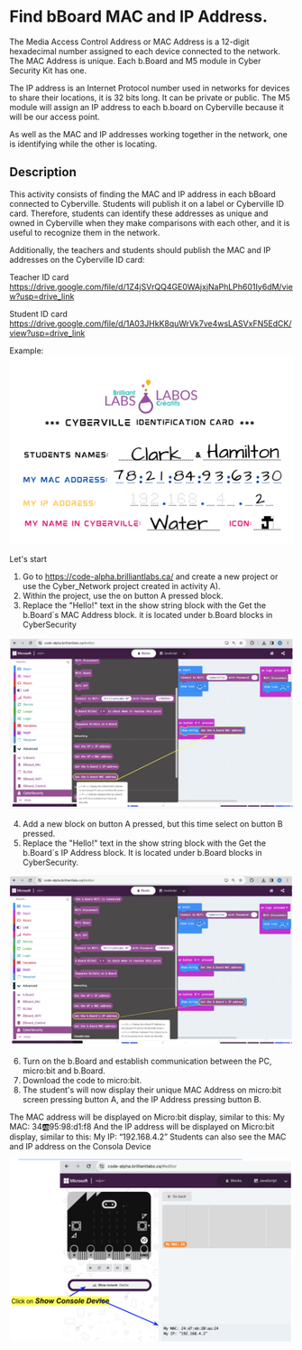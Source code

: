 # Find bBoard MAC and IP Address.
The Media Access Control Address or MAC Address is a 12-digit hexadecimal number assigned to each device connected to the network. The MAC Address is unique. Each b.Board and M5 module in Cyber Security Kit has one.

The IP address is an Internet Protocol number used in networks for devices to share their locations, it is 32 bits long. It can be private or public.
The M5 module will assign an IP address to each b.board on Cyberville because it will be our access point.

As well as the MAC and IP addresses working together in the network, one is identifying while the other is locating.

## Description
This activity consists of finding the MAC and IP address in each bBoard connected to Cyberville. Students will publish it on a label or Cyberville ID card. Therefore, students can identify these addresses as unique and owned in Cyberville when they make comparisons with each other, and it is useful to recognize them in the network.

Additionally, the teachers and students should publish the MAC and IP addresses on the Cyberville ID  card:

Teacher ID card
https://drive.google.com/file/d/1Z4jSVrQQ4GE0WAjxjNaPhLPh601Iy6dM/view?usp=drive_link

Student ID card
https://drive.google.com/file/d/1A03JHkK8quWrVk7ve4wsLASVxFN5EdCK/view?usp=drive_link

Example:
![ID](https://github.com/Brilliant-Labs/code.bl/blob/code_alpha/packaged/docs/static/mb/projects/bboard-tutorials-cyberville/Networking/2_MAC_IP/ID.png?raw=true "ID")

Let's start
1) Go to https://code-alpha.brilliantlabs.ca/ and create a new project or use the Cyber_Network project created in activity A).
2) Within the project, use the on button A pressed block.
3) Replace the "Hello!" text in the show string block with the Get the b.Board´s MAC Address block. it is located under b.Board blocks in CyberSecurity 

![Step3](https://github.com/Brilliant-Labs/code.bl/blob/code_alpha/packaged/docs/static/mb/projects/bboard-tutorials-cyberville/Networking/2_MAC_IP/Step3.png?raw=true "Step3")

4) Add a new block on button A pressed, but this time select on button B pressed.
5) Replace the "Hello!" text in the show string block with the Get the b.Board´s IP Address block. It is located under b.Board blocks in CyberSecurity.

![Step4](https://github.com/Brilliant-Labs/code.bl/blob/code_alpha/packaged/docs/static/mb/projects/bboard-tutorials-cyberville/Networking/2_MAC_IP/Step4.png?raw=true "Step4")

6) Turn on the b.Board and establish communication between the PC, micro:bit and b.Board.
7) Download the code to micro:bit.
8) The student's will now display their unique MAC Address on micro:bit screen pressing button A, and the IP Address pressing button B.

The MAC address will be displayed on Micro:bit display, similar to this:
My MAC: 34:ab:95:98:d1:f8
And the IP address will be displayed on Micro:bit display, similar to this:
My IP: “192.168.4.2”
Students can also see the MAC and IP address on the Consola Device

![Step5](https://github.com/Brilliant-Labs/code.bl/blob/code_alpha/packaged/docs/static/mb/projects/bboard-tutorials-cyberville/Networking/2_MAC_IP/Step5.png?raw=true "Step5")